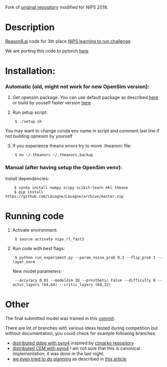 Fork of [original repository](https://github.com/fgvbrt/nips_rl) modified for NIPS 2018.

# Description
[Reason8.ai](https://reason8.ai/) code for 3th place [NIPS learning to run challenge](https://www.crowdai.org/challenges/nips-2017-learning-to-run).

We are porting this code to pytorch [here](https://github.com/Scitator/Run-Skeleton-Run)

# Installation:
### Automatic (old, might not work for new OpenSim version):
1) Get opensim package. You can use default package as described [here](https://github.com/stanfordnmbl/osim-rl) or
build by youself faster version [here](https://github.com/Scitator/opensim-core)
2) Run setup script:
    
        $ ./setup.sh

You may want to change conda env name in script and comment last line if not building opnesim by yourself 

3) If you experience theano errors try to move .theanorc file:

        $ mv ~/.theanorc ~/.theanorc.backup

### Manual (after having setup the OpenSim venv):
Install dependencies:

        $ conda install numpy scipy scikit-learn mkl theano
        $ pip install https://github.com/Lasagne/Lasagne/archive/master.zip

# Running code
1) Activate environment:

        $ source activate nips_rl_fast3

2) Run code with best flags:

        $ python run_experiment.py --param_noise_prob 0.3 --flip_prob 1 --layer_norm

   New model parameters:

        --accuracy 0.01 --modeldim 3D --prosthetic False --difficulty 0 --actor_layers (64,64) --critic_layers (64,32)

# Other
The final submitted model was trained in this [commit](https://github.com/fgvbrt/nips_rl/tree/e2ffeaa475c57c64bf6d4664b2ab47b46ecc1c6e/dpg3).

There are lot of branches with various ideas tested during competition but without documentation, you could check for example following branches:
    
   - [distributed ddpg with pyro4](https://github.com/fgvbrt/nips_rl/tree/farm/pyro_farm) inspired by [ctmarko repository](https://github.com/ctmakro/stanford-osrl)
   - [distributed CEM with pyro4](https://github.com/fgvbrt/nips_rl/tree/cem/pyro_farm) I am not sure that this is canonical implementation, it was done in the last night.
   - [we even tried to do planning](https://github.com/fgvbrt/nips_rl/tree/kr-uct/kr-uct) as described in [this article](https://www.ijcai.org/Proceedings/16/Papers/104.pdf) 

